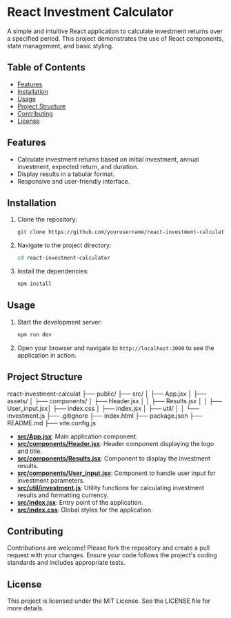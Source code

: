 # React Investment Calculator

A simple and intuitive React application to calculate investment returns over a specified period. This project demonstrates the use of React components, state management, and basic styling.

## Table of Contents

- [Features](#features)
- [Installation](#installation)
- [Usage](#usage)
- [Project Structure](#project-structure)
- [Contributing](#contributing)
- [License](#license)

## Features

- Calculate investment returns based on initial investment, annual investment, expected return, and duration.
- Display results in a tabular format.
- Responsive and user-friendly interface.

## Installation

1. Clone the repository:
    ```sh
    git clone https://github.com/yourusername/react-investment-calculator.git
    ```
2. Navigate to the project directory:
    ```sh
    cd react-investment-calculator
    ```
3. Install the dependencies:
    ```sh
    npm install
    ```

## Usage

1. Start the development server:
    ```sh
    npm run dev
    ```
2. Open your browser and navigate to `http://localhost:3000` to see the application in action.

## Project Structure
react-investment-calculat
├── public/ 
├── src/ │ 
├── App.jsx │ 
├── assets/ │ 
├── components/ 
│ ├── Header.jsx │ 
│ ├── Results.jsx │ 
│ ├── User_input.jsx│ ├── index.css │ 
├── index.jsx │ 
├── util/ │ 
│ └── investment.js 
├── .gitignore 
├── index.html 
├── package.json 
├── README.md 
├── vite.config.js


- **[src/App.jsx](http://_vscodecontentref_/1)**: Main application component.
- **[src/components/Header.jsx](http://_vscodecontentref_/2)**: Header component displaying the logo and title.
- **[src/components/Results.jsx](http://_vscodecontentref_/3)**: Component to display the investment results.
- **[src/components/User_input.jsx](http://_vscodecontentref_/4)**: Component to handle user input for investment parameters.
- **[src/util/investment.js](http://_vscodecontentref_/5)**: Utility functions for calculating investment results and formatting currency.
- **[src/index.jsx](http://_vscodecontentref_/6)**: Entry point of the application.
- **[src/index.css](http://_vscodecontentref_/7)**: Global styles for the application.

## Contributing

Contributions are welcome! Please fork the repository and create a pull request with your changes. Ensure your code follows the project's coding standards and includes appropriate tests.

## License

This project is licensed under the MIT License. See the LICENSE file for more details.